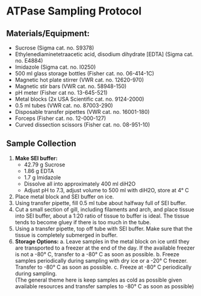 # ATPase Sampling Protocol

## Materials/Equipment:
- Sucrose (Sigma cat. no. S9378)
- Ethylenediaminetetraacetic acid, disodium dihydrate [EDTA] (Sigma cat. no. E4884)
- Imidazole (Sigma cat. no. I0250)
- 500 ml glass storage bottles (Fisher cat. no. 06-414-1C)
- Magnetic hot plate stirrer (VWR cat. no. 12620-970)
- Magnetic stir bars (VWR cat. no. 58948-150)
- pH meter (Fisher cat no. 13-645-521)
- Metal blocks (2x USA Scientific cat. no. 9124-2000)
- 0.5 ml tubes (VWR cat. no. 87003-290)
- Disposable transfer pipettes (VWR cat. no. 16001-180)
- Forceps (Fisher cat. no. 12-000-127)
- Curved dissection scissors (Fisher cat. no. 08-951-10)

## Sample Collection
1. **Make SEI buffer:**
   - 42.79 g Sucrose
   - 1.86 g EDTA
   - 1.7 g Imidazole
   - Dissolve all into approximately 400 ml diH2O
   - Adjust pH to 7.3, adjust volume to 500 ml with diH2O, store at 4° C
2. Place metal block and SEI buffer on ice.
3. Using transfer pipette, fill 0.5 ml tube about halfway full of SEI buffer.
4. Cut a small section of gill, including filaments and arch, and place tissue into SEI buffer, about a 1:20 ratio of tissue to buffer is ideal. The tissue tends to become gluey if there is too much in the tube.
5. Using a transfer pipette, top off tube with SEI buffer. Make sure that the tissue is completely submerged in buffer.
6. **Storage Options:**
   a. Leave samples in the metal block on ice until they are transported to a freezer at the end of the day. If the available freezer is not a -80° C, transfer to a -80° C as soon as possible.
   b. Freeze samples periodically during sampling with dry ice or a -20° C freezer. Transfer to -80° C as soon as possible.
   c. Freeze at -80° C periodically during sampling.  
   (The general theme here is keep samples as cold as possible given available resources and transfer samples to -80° C as soon as possible)
